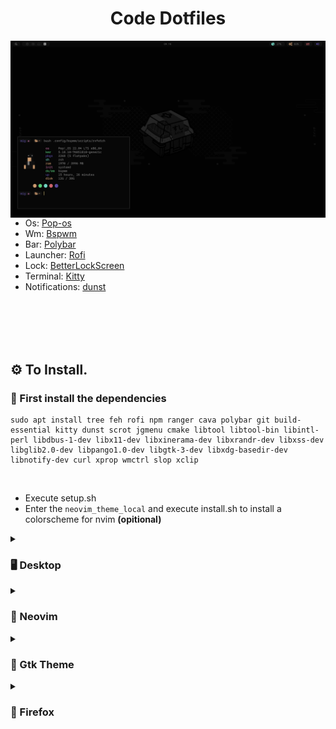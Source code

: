 <h1 align="center">Code Dotfiles</h1>

<img src=".assets/dots.png" align="left" width="508">

- Os: [Pop-os](https://pop.system76.com/)
- Wm: [Bspwm](https://github.com/baskerville/bspwm)
- Bar: [Polybar](https://github.com/polybar/polybar)
- Launcher: [Rofi](https://github.com/davatorium/rofi)
- Lock: [BetterLockScreen](https://github.com/betterlockscreen/betterlockscreen)
- Terminal: [Kitty](https://sw.kovidgoyal.net/kitty/)
- Notifications: [dunst](https://github.com/dunst-project/dunst)


<br><br>
<br><br>
<h2 align="left">⚙️ To Install.</h2>

<h3>🤏 First install the <b>dependencies</b></h3>

```
sudo apt install tree feh rofi npm ranger cava polybar git build-essential kitty dunst scrot jgmenu cmake libtool libtool-bin libintl-perl libdbus-1-dev libx11-dev libxinerama-dev libxrandr-dev libxss-dev libglib2.0-dev libpango1.0-dev libgtk-3-dev libxdg-basedir-dev libnotify-dev curl xprop wmctrl slop xclip
```

<br>

- Execute setup.sh
- Enter the `neovim_theme_local` and execute install.sh to install a colorscheme for nvim <b>(opitional)</b>

<details>
  <summary><h3>🖥️ Desktop</h3></summary>
  <img src=".assets/desktop.png" align="center" width="1000">
</details>

<details>
  <summary><h3>💾 Neovim</h3></summary>
  <img src=".assets/neovim.png" align="center" width="1000">
</details>

<details>
  <summary><h3>📁 Gtk Theme</h3></summary>
  <img src=".assets/thunar.png" align="center" width="1000">
</details>

<details>
  <summary><h3>🦊 Firefox</h3></summary>
  <img src=".assets/firefox.png" align="center" width="1000">
</details>
